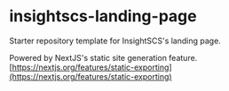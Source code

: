 # insightscs-landing-page

Starter repository template for InsightSCS's landing page.

Powered by NextJS's static site generation feature. [https://nextjs.org/features/static-exporting](https://nextjs.org/features/static-exporting)
